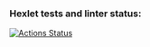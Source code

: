 ### Hexlet tests and linter status:
[![Actions Status](https://github.com/UnJIeashed/python-project-49/actions/workflows/hexlet-check.yml/badge.svg)](https://github.com/UnJIeashed/python-project-49/actions)